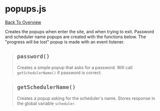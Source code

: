 # popups.js
[Back To Overview](overview.md)

Creates the popups when enter the site, and when trying to exit. Password and scheduler name popups are created with the functions below. The "progress will be lost" popup is made with an event listener.

> ## `password()`
> Creates a simple popup that asks for a password. Will call `getSchedulerName()` if password is correct.

> ## `getSchedulerName()`
> Creates a popup asking for the scheduler's name. Stores response in the global variable `scheduler`.